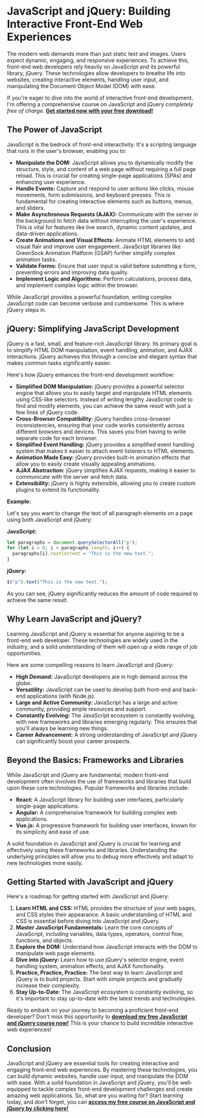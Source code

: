 # JavaScript and jQuery: Building Interactive Front-End Web Experiences

The modern web demands more than just static text and images. Users expect dynamic, engaging, and responsive experiences. To achieve this, front-end web developers rely heavily on JavaScript and its powerful library, jQuery. These technologies allow developers to breathe life into websites, creating interactive elements, handling user input, and manipulating the Document Object Model (DOM) with ease.

If you're eager to dive into the world of interactive front-end development, I'm offering a comprehensive course on JavaScript and jQuery *completely free of charge*.  **[Get started now with your free download!](https://udemywork.com/javascript-and-jquery-interactive-front-end-web-development)**

## The Power of JavaScript

JavaScript is the bedrock of front-end interactivity. It's a scripting language that runs in the user's browser, enabling you to:

*   **Manipulate the DOM:**  JavaScript allows you to dynamically modify the structure, style, and content of a web page without requiring a full page reload.  This is crucial for creating single-page applications (SPAs) and enhancing user experience.
*   **Handle Events:** Capture and respond to user actions like clicks, mouse movements, form submissions, and keyboard presses. This is fundamental for creating interactive elements such as buttons, menus, and sliders.
*   **Make Asynchronous Requests (AJAX):**  Communicate with the server in the background to fetch data without interrupting the user's experience.  This is vital for features like live search, dynamic content updates, and data-driven applications.
*   **Create Animations and Visual Effects:**  Animate HTML elements to add visual flair and improve user engagement. JavaScript libraries like GreenSock Animation Platform (GSAP) further simplify complex animation tasks.
*   **Validate Forms:**  Ensure that user input is valid before submitting a form, preventing errors and improving data quality.
*   **Implement Logic and Algorithms:**  Perform calculations, process data, and implement complex logic within the browser.

While JavaScript provides a powerful foundation, writing complex JavaScript code can become verbose and cumbersome. This is where jQuery steps in.

## jQuery: Simplifying JavaScript Development

jQuery is a fast, small, and feature-rich JavaScript library. Its primary goal is to simplify HTML DOM manipulation, event handling, animation, and AJAX interactions. jQuery achieves this through a concise and elegant syntax that makes common tasks significantly easier.

Here's how jQuery enhances the front-end development workflow:

*   **Simplified DOM Manipulation:**  jQuery provides a powerful selector engine that allows you to easily target and manipulate HTML elements using CSS-like selectors.  Instead of writing lengthy JavaScript code to find and modify elements, you can achieve the same result with just a few lines of jQuery code.
*   **Cross-Browser Compatibility:**  jQuery handles cross-browser inconsistencies, ensuring that your code works consistently across different browsers and devices. This saves you from having to write separate code for each browser.
*   **Simplified Event Handling:**  jQuery provides a simplified event handling system that makes it easier to attach event listeners to HTML elements.
*   **Animation Made Easy:**  jQuery provides built-in animation effects that allow you to easily create visually appealing animations.
*   **AJAX Abstraction:** jQuery simplifies AJAX requests, making it easier to communicate with the server and fetch data.
*   **Extensibility:** jQuery is highly extensible, allowing you to create custom plugins to extend its functionality.

**Example:**

Let's say you want to change the text of all paragraph elements on a page using both JavaScript and jQuery:

**JavaScript:**

```javascript
let paragraphs = document.querySelectorAll("p");
for (let i = 0; i < paragraphs.length; i++) {
  paragraphs[i].textContent = "This is the new text.";
}
```

**jQuery:**

```javascript
$("p").text("This is the new text.");
```

As you can see, jQuery significantly reduces the amount of code required to achieve the same result.

## Why Learn JavaScript and jQuery?

Learning JavaScript and jQuery is essential for anyone aspiring to be a front-end web developer. These technologies are widely used in the industry, and a solid understanding of them will open up a wide range of job opportunities.

Here are some compelling reasons to learn JavaScript and jQuery:

*   **High Demand:**  JavaScript developers are in high demand across the globe.
*   **Versatility:**  JavaScript can be used to develop both front-end and back-end applications (with Node.js).
*   **Large and Active Community:**  JavaScript has a large and active community, providing ample resources and support.
*   **Constantly Evolving:** The JavaScript ecosystem is constantly evolving, with new frameworks and libraries emerging regularly. This ensures that you'll always be learning new things.
*   **Career Advancement:**  A strong understanding of JavaScript and jQuery can significantly boost your career prospects.

## Beyond the Basics: Frameworks and Libraries

While JavaScript and jQuery are fundamental, modern front-end development often involves the use of frameworks and libraries that build upon these core technologies. Popular frameworks and libraries include:

*   **React:** A JavaScript library for building user interfaces, particularly single-page applications.
*   **Angular:** A comprehensive framework for building complex web applications.
*   **Vue.js:** A progressive framework for building user interfaces, known for its simplicity and ease of use.

A solid foundation in JavaScript and jQuery is crucial for learning and effectively using these frameworks and libraries.  Understanding the underlying principles will allow you to debug more effectively and adapt to new technologies more easily.

## Getting Started with JavaScript and jQuery

Here's a roadmap for getting started with JavaScript and jQuery:

1.  **Learn HTML and CSS:**  HTML provides the structure of your web pages, and CSS styles their appearance.  A basic understanding of HTML and CSS is essential before diving into JavaScript and jQuery.
2.  **Master JavaScript Fundamentals:**  Learn the core concepts of JavaScript, including variables, data types, operators, control flow, functions, and objects.
3.  **Explore the DOM:**  Understand how JavaScript interacts with the DOM to manipulate web page elements.
4.  **Dive into jQuery:**  Learn how to use jQuery's selector engine, event handling system, animation effects, and AJAX functionality.
5.  **Practice, Practice, Practice:**  The best way to learn JavaScript and jQuery is to build projects. Start with simple projects and gradually increase their complexity.
6.  **Stay Up-to-Date:**  The JavaScript ecosystem is constantly evolving, so it's important to stay up-to-date with the latest trends and technologies.

Ready to embark on your journey to becoming a proficient front-end developer?  Don't miss this opportunity to **[download my free JavaScript and jQuery course now!](https://udemywork.com/javascript-and-jquery-interactive-front-end-web-development)** This is your chance to build incredible interactive web experiences!

## Conclusion

JavaScript and jQuery are essential tools for creating interactive and engaging front-end web experiences. By mastering these technologies, you can build dynamic websites, handle user input, and manipulate the DOM with ease.  With a solid foundation in JavaScript and jQuery, you'll be well-equipped to tackle complex front-end development challenges and create amazing web applications.  So, what are you waiting for? Start learning today, and don't forget, you can **[access my free course on JavaScript and jQuery by clicking here!](https://udemywork.com/javascript-and-jquery-interactive-front-end-web-development)**
